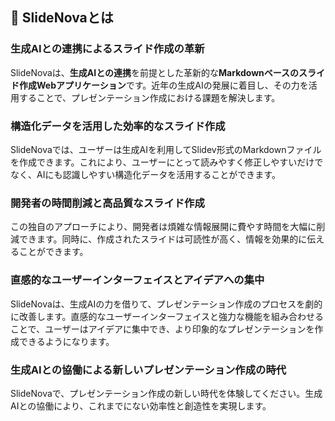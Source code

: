
## 🌟 SlideNovaとは

### 生成AIとの連携によるスライド作成の革新

SlideNovaは、**生成AIとの連携**を前提とした革新的な**Markdownベースのスライド作成Webアプリケーション**です。近年の生成AIの発展に着目し、その力を活用することで、プレゼンテーション作成における課題を解決します。

### 構造化データを活用した効率的なスライド作成

SlideNovaでは、ユーザーは生成AIを利用してSlidev形式のMarkdownファイルを作成できます。これにより、ユーザーにとって読みやすく修正しやすいだけでなく、AIにも認識しやすい構造化データを活用することができます。

### 開発者の時間削減と高品質なスライド作成

この独自のアプローチにより、開発者は煩雑な情報展開に費やす時間を大幅に削減できます。同時に、作成されたスライドは可読性が高く、情報を効果的に伝えることができます。

### 直感的なユーザーインターフェイスとアイデアへの集中

SlideNovaは、生成AIの力を借りて、プレゼンテーション作成のプロセスを劇的に改善します。直感的なユーザーインターフェイスと強力な機能を組み合わせることで、ユーザーはアイデアに集中でき、より印象的なプレゼンテーションを作成できるようになります。

### 生成AIとの協働による新しいプレゼンテーション作成の時代

SlideNovaで、プレゼンテーション作成の新しい時代を体験してください。生成AIとの協働により、これまでにない効率性と創造性を実現します。
